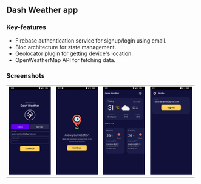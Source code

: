 ## Dash Weather app

### Key-features

* Firebase authentication service for signup/login using email.
* Bloc architecture for state management.
* Geolocator plugin for getting device's location.
* OpenWeatherMap API for fetching data.

### Screenshots

<table>
  <tr>
    <td><img src="media/1.jpg" width=110></td>
    <td><img src="media/2.jpg" width=110></td>
    <td><img src="media/3.jpg" width=110></td>
    <td><img src="media/4.jpg" width=110></td>
  </tr>
 </table>

